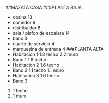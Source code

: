 ##MAZATA CASA
###PLANTA BAJA
- cosina 13
- comedor 9
- distribuidor 8
- sala / plafon de escalera 14
- bano 3
- cuarto de servicio 4
- marquezina de entrada 4
###PLANTA ALTA
- Habitacion 1
1.8 techo
2.2 muro
- Bano 1
1.6 techo
- Habitacion 2
1.6 techo
- Bano 2
1.1 techo
1.1 muro
- Habitacion 3
1.6 techo
- Bano 3
1. 1 techo
1. 1 muro
